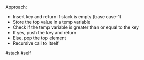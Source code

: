 Approach:
- Insert key and return if stack is empty (base case-1)
- Store the top value in a temp variable
- Check if the temp variable is greater than or equal to the key
- If yes, push the key and return
- Else, pop the top element
- Recursive call to itself


#stack #self